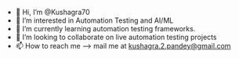 - 👋 Hi, I’m @Kushagra70
- 👀 I’m interested in Automation Testing and AI/ML
- 🌱 I’m currently learning automation testing frameworks.
- 💞️ I’m looking to collaborate on live automation testing projects
- 📫 How to reach me --> mail me at kushagra.2.pandey@gmail.com

<!---
Kushagra70/Kushagra70 is a ✨ special ✨ repository because its `README.md` (this file) appears on your GitHub profile.
You can click the Preview link to take a look at your changes.
--->
